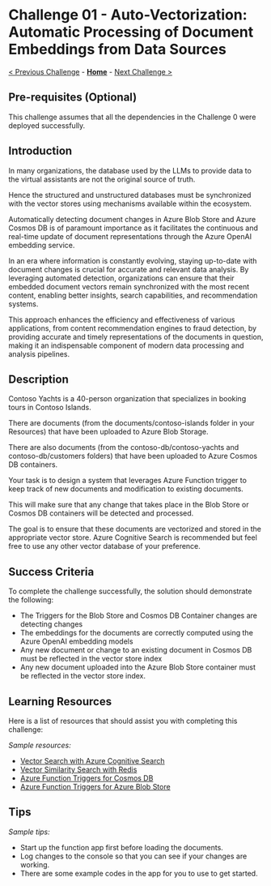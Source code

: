 # Challenge 01 - Auto-Vectorization: Automatic Processing of Document Embeddings from Data Sources

[< Previous Challenge](./Challenge-00.md) - **[Home](../README.md)** - [Next Challenge >](./Challenge-02.md)

## Pre-requisites (Optional)

This challenge assumes that all the dependencies in the Challenge 0 were deployed successfully.

## Introduction

In many organizations, the database used by the LLMs to provide data to the virtual assistants are not the original source of truth.

Hence the structured and unstructured databases must be synchronized with the vector stores using mechanisms available within the ecosystem.

Automatically detecting document changes in Azure Blob Store and Azure Cosmos DB is of paramount importance as it facilitates the continuous and real-time update of document representations through the Azure OpenAI embedding service. 

In an era where information is constantly evolving, staying up-to-date with document changes is crucial for accurate and relevant data analysis. By leveraging automated detection, organizations can ensure that their embedded document vectors remain synchronized with the most recent content, enabling better insights, search capabilities, and recommendation systems. 

This approach enhances the efficiency and effectiveness of various applications, from content recommendation engines to fraud detection, by providing accurate and timely representations of the documents in question, making it an indispensable component of modern data processing and analysis pipelines.

## Description

Contoso Yachts is a 40-person organization that specializes in booking tours in Contoso Islands.

There are documents (from the documents/contoso-islands folder in your Resources) that have been uploaded to Azure Blob Storage.

There are also documents (from the contoso-db/contoso-yachts and contoso-db/customers folders) that have been uploaded to Azure Cosmos DB containers.

Your task is to design a system that leverages Azure Function trigger to keep track of new documents and modification to existing documents.

This will make sure that any change that takes place in the Blob Store or Cosmos DB containers will be detected and processed.

The goal is to ensure that these documents are vectorized and stored in the appropriate vector store. Azure Cognitive Search is recommended but feel free to use any other vector database of your preference.

## Success Criteria

To complete the challenge successfully, the solution should demonstrate the following:
- The Triggers for the Blob Store and Cosmos DB Container changes are detecting changes
- The embeddings for the documents are correctly computed using the Azure OpenAI embedding models
- Any new document or change to an existing document in Cosmos DB must be reflected in the vector store index
- Any new document uploaded into the Azure Blob Store container must be reflected in the vector store index.

## Learning Resources

Here is a list of resources that should assist you with completing this challenge:

*Sample resources:*

- [Vector Search with Azure Cognitive Search](https://learn.microsoft.com/en-us/azure/search/vector-search-overview)
- [Vector Similarity Search with Redis](https://techcommunity.microsoft.com/t5/azure-developer-community-blog/vector-similarity-search-with-azure-cache-for-redis-enterprise/ba-p/3822059)
- [Azure Function Triggers for Cosmos DB](https://learn.microsoft.com/en-us/azure/azure-functions/functions-bindings-cosmosdb-v2-trigger)
- [Azure Function Triggers for Azure Blob Store](https://learn.microsoft.com/en-us/azure/azure-functions/functions-bindings-storage-blob-trigger)

## Tips

*Sample tips:*

- Start up the function app first before loading the documents.
- Log changes to the console so that you can see if your changes are working.
- There are some example codes in the app for you to use to get started.

